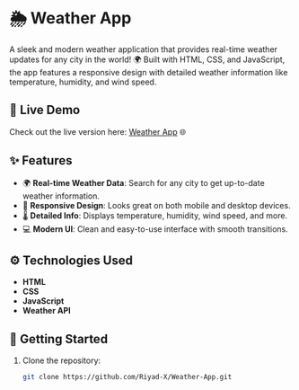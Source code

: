 # 🌦️ Weather App

A sleek and modern weather application that provides real-time weather updates for any city in the world! 🌍 Built with HTML, CSS, and JavaScript, the app features a responsive design with detailed weather information like temperature, humidity, and wind speed. 

## 🔗 Live Demo
Check out the live version here: [Weather App](https://riyad-x.github.io/Weather-App/) 🌐

## ✨ Features
- 🌍 **Real-time Weather Data**: Search for any city to get up-to-date weather information.
- 📱 **Responsive Design**: Looks great on both mobile and desktop devices.
- 🌡️ **Detailed Info**: Displays temperature, humidity, wind speed, and more.
- 💻 **Modern UI**: Clean and easy-to-use interface with smooth transitions.

## ⚙️ Technologies Used
- **HTML**
- **CSS**
- **JavaScript**
- **Weather API**

## 🚀 Getting Started
1. Clone the repository:
   ```bash
   git clone https://github.com/Riyad-X/Weather-App.git
